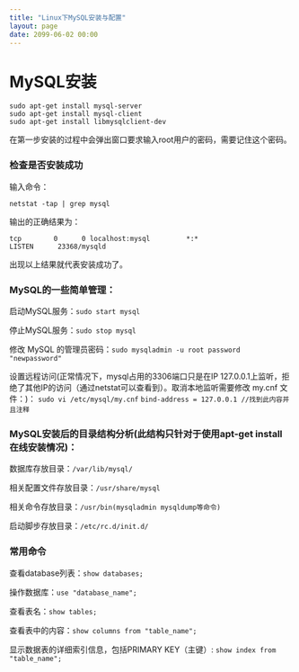 ```yaml
---
title: "Linux下MySQL安装与配置"
layout: page
date: 2099-06-02 00:00
---
```


# MySQL安装
```
sudo apt-get install mysql-server
sudo apt-get install mysql-client
sudo apt-get install libmysqlclient-dev
```
在第一步安装的过程中会弹出窗口要求输入root用户的密码，需要记住这个密码。

### 检查是否安装成功
输入命令：
```
netstat -tap | grep mysql
```
输出的正确结果为：
```
tcp        0      0 localhost:mysql         *:*                     LISTEN      23368/mysqld
```
出现以上结果就代表安装成功了。

### MySQL的一些简单管理：
启动MySQL服务：```sudo start mysql```

停止MySQL服务：```sudo stop mysql```

修改 MySQL 的管理员密码：```sudo mysqladmin -u root password "newpassword"```

设置远程访问(正常情况下，mysql占用的3306端口只是在IP 127.0.0.1上监听，拒绝了其他IP的访问（通过netstat可以查看到）。取消本地监听需要修改 my.cnf 文件：)：
```sudo vi /etc/mysql/my.cnf```
```bind-address = 127.0.0.1 //找到此内容并且注释```

### MySQL安装后的目录结构分析(此结构只针对于使用apt-get install 在线安装情况)：

数据库存放目录：```/var/lib/mysql/```

相关配置文件存放目录：```/usr/share/mysql```

相关命令存放目录：```/usr/bin(mysqladmin mysqldump等命令)```

启动脚步存放目录：```/etc/rc.d/init.d/```


### 常用命令
查看database列表：```show databases;```

操作数据库：```use "database_name";```

查看表名：```show tables;```

查看表中的内容：```show columns from "table_name";```

显示数据表的详细索引信息，包括PRIMARY KEY（主键）: ```show index from "table_name";```



